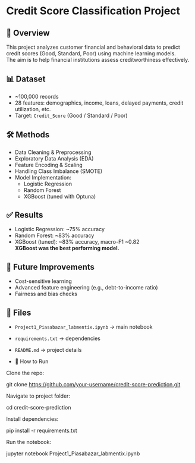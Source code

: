 # Credit Score Classification Project

## 📌 Overview
This project analyzes customer financial and behavioral data to predict credit scores (Good, Standard, Poor) using machine learning models.  
The aim is to help financial institutions assess creditworthiness effectively.

## 📊 Dataset
- ~100,000 records
- 28 features: demographics, income, loans, delayed payments, credit utilization, etc.
- Target: `Credit_Score` (Good / Standard / Poor)

## 🛠️ Methods
- Data Cleaning & Preprocessing
- Exploratory Data Analysis (EDA)
- Feature Encoding & Scaling
- Handling Class Imbalance (SMOTE)
- Model Implementation:
  - Logistic Regression
  - Random Forest
  - XGBoost (tuned with Optuna)

## ✅ Results
- Logistic Regression: ~75% accuracy
- Random Forest: ~83% accuracy
- XGBoost (tuned): ~83% accuracy, macro-F1 ~0.82  
**XGBoost was the best performing model.**

## 🚀 Future Improvements
- Cost-sensitive learning
- Advanced feature engineering (e.g., debt-to-income ratio)
- Fairness and bias checks

## 📂 Files
- `Project1_Piasabazar_labmentix.ipynb` → main notebook
- `requirements.txt` → dependencies
- `README.md` → project details

- 🚀 How to Run

Clone the repo:

git clone https://github.com/your-username/credit-score-prediction.git


Navigate to project folder:

cd credit-score-prediction


Install dependencies:

pip install -r requirements.txt


Run the notebook:

jupyter notebook Project1_Piasabazar_labmentix.ipynb
